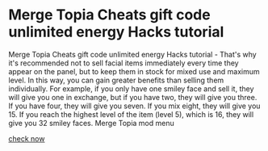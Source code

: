 # Merge Topia Cheats gift code unlimited energy Hacks tutorial

Merge Topia Cheats gift code unlimited energy Hacks tutorial - That's why it's recommended not to sell facial items immediately every time they appear on the panel, but to keep them in stock for mixed use and maximum level. In this way, you can gain greater benefits than selling them individually. For example, if you only have one smiley face and sell it, they will give you one in exchange, but if you have two, they will give you three. If you have four, they will give you seven. If you mix eight, they will give you 15. If you reach the highest level of the item (level 5), which is 16, they will give you 32 smiley faces. Merge Topia mod menu

[check now](https://issuu.com/christinedtchoate/docs/merge-topia)
